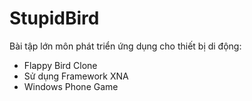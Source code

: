 StupidBird
=============
Bài tập lớn môn phát triển ứng dụng cho thiết bị di động:

* Flappy Bird Clone
* Sử dụng Framework XNA
* Windows Phone Game

